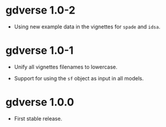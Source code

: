# gdverse 1.0-2

* Using new example data in the vignettes for `spade` and `idsa`.

# gdverse 1.0-1

* Unify all vignettes filenames to lowercase.

* Support for using the `sf` object as input in all models.

# gdverse 1.0.0

* First stable release.
